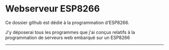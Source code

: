 # Webserveur ESP8266

Ce dossier github est dédié à la programmation d'ESP8266.

J'y déposerai tous les programmes que j'ai conçus relatifs à la programmation de serveurs web embarqué sur un ESP8266

----------------------------------------------------------------------------------------------------------------------------

